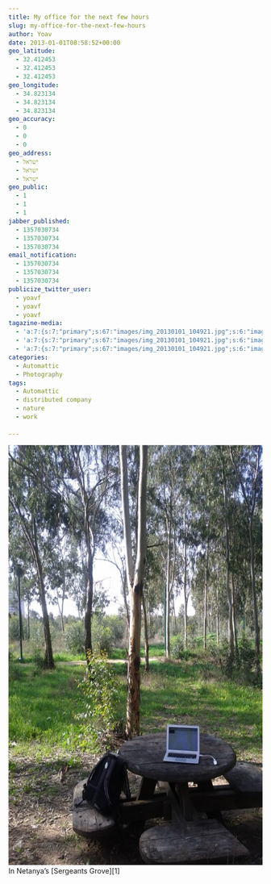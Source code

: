 ```yaml
---
title: My office for the next few hours
slug: my-office-for-the-next-few-hours
author: Yoav
date: 2013-01-01T08:58:52+00:00
geo_latitude:
  - 32.412453
  - 32.412453
  - 32.412453
geo_longitude:
  - 34.823134
  - 34.823134
  - 34.823134
geo_accuracy:
  - 0
  - 0
  - 0
geo_address:
  - ישראל
  - ישראל
  - ישראל
geo_public:
  - 1
  - 1
  - 1
jabber_published:
  - 1357030734
  - 1357030734
  - 1357030734
email_notification:
  - 1357030734
  - 1357030734
  - 1357030734
publicize_twitter_user:
  - yoavf
  - yoavf
  - yoavf
tagazine-media:
  - 'a:7:{s:7:"primary";s:67:"images/img_20130101_104921.jpg";s:6:"images";a:1:{s:68:"http://yoavfarhi.files.wordpress.com/2013/01/img_20130101_104921.jpg";a:6:{s:8:"file_url";s:67:"images/img_20130101_104921.jpg";s:5:"width";i:1920;s:6:"height";i:2560;s:4:"type";s:5:"image";s:4:"area";i:4915200;s:9:"file_path";b:0;}}s:6:"videos";a:0:{}s:11:"image_count";i:1;s:6:"author";s:7:"6894686";s:7:"blog_id";s:8:"30234816";s:9:"mod_stamp";s:19:"2013-01-01 09:00:11";}'
  - 'a:7:{s:7:"primary";s:67:"images/img_20130101_104921.jpg";s:6:"images";a:1:{s:68:"http://yoavfarhi.files.wordpress.com/2013/01/img_20130101_104921.jpg";a:6:{s:8:"file_url";s:67:"images/img_20130101_104921.jpg";s:5:"width";i:1920;s:6:"height";i:2560;s:4:"type";s:5:"image";s:4:"area";i:4915200;s:9:"file_path";b:0;}}s:6:"videos";a:0:{}s:11:"image_count";i:1;s:6:"author";s:7:"6894686";s:7:"blog_id";s:8:"30234816";s:9:"mod_stamp";s:19:"2013-01-01 09:00:11";}'
  - 'a:7:{s:7:"primary";s:67:"images/img_20130101_104921.jpg";s:6:"images";a:1:{s:68:"http://yoavfarhi.files.wordpress.com/2013/01/img_20130101_104921.jpg";a:6:{s:8:"file_url";s:67:"images/img_20130101_104921.jpg";s:5:"width";i:1920;s:6:"height";i:2560;s:4:"type";s:5:"image";s:4:"area";i:4915200;s:9:"file_path";b:0;}}s:6:"videos";a:0:{}s:11:"image_count";i:1;s:6:"author";s:7:"6894686";s:7:"blog_id";s:8:"30234816";s:9:"mod_stamp";s:19:"2013-01-01 09:00:11";}'
categories:
  - Automattic
  - Photography
tags:
  - Automattic
  - distributed company
  - nature
  - work

---
```

<img loading="lazy" decoding="async" src="images/img_20130101_104921.jpg" alt="Laptop in the nature" width="625" height="833" class="aligncenter size-full wp-image-1247" />  
In Netanya&#8217;s [Sergeants Grove][1]

 [1]: http://www.israeltraveler.org/en/site/yaar-netanya